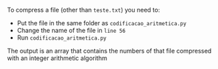 To compress a file (other than `teste.txt`) you need to:

- Put the file in the same folder as `codificacao_aritmetica.py`
- Change the name of the file in `line 56`
- Run `codificacao_aritmetica.py`

The output is an array that contains the numbers of that file compressed with an integer arithmetic algorithm

